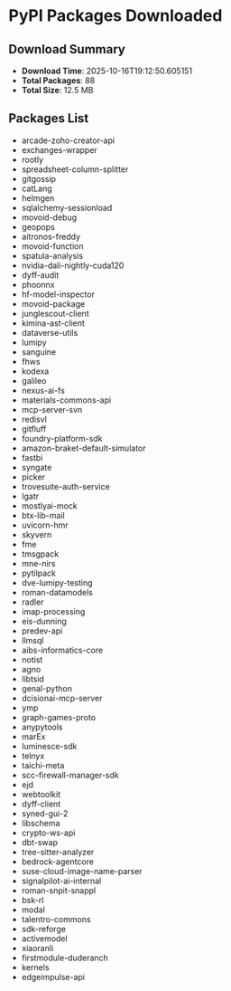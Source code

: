 # PyPI Packages Downloaded

## Download Summary
- **Download Time**: 2025-10-16T19:12:50.605151
- **Total Packages**: 88
- **Total Size**: 12.5 MB

## Packages List
- arcade-zoho-creator-api
- exchanges-wrapper
- rootly
- spreadsheet-column-splitter
- gitgossip
- catLang
- helmgen
- sqlalchemy-sessionload
- movoid-debug
- geopops
- aitronos-freddy
- movoid-function
- spatula-analysis
- nvidia-dali-nightly-cuda120
- dyff-audit
- phoonnx
- hf-model-inspector
- movoid-package
- junglescout-client
- kimina-ast-client
- dataverse-utils
- lumipy
- sanguine
- fhws
- kodexa
- galileo
- nexus-ai-fs
- materials-commons-api
- mcp-server-svn
- redisvl
- gitfluff
- foundry-platform-sdk
- amazon-braket-default-simulator
- fastbi
- syngate
- picker
- trovesuite-auth-service
- lgatr
- mostlyai-mock
- btx-lib-mail
- uvicorn-hmr
- skyvern
- fme
- tmsgpack
- mne-nirs
- pytilpack
- dve-lumipy-testing
- roman-datamodels
- radler
- imap-processing
- eis-dunning
- predev-api
- llmsql
- aibs-informatics-core
- notist
- agno
- libtsid
- genal-python
- dcisionai-mcp-server
- ymp
- graph-games-proto
- anypytools
- marEx
- luminesce-sdk
- telnyx
- taichi-meta
- scc-firewall-manager-sdk
- ejd
- webtoolkit
- dyff-client
- syned-gui-2
- libschema
- crypto-ws-api
- dbt-swap
- tree-sitter-analyzer
- bedrock-agentcore
- suse-cloud-image-name-parser
- signalpilot-ai-internal
- roman-snpit-snappl
- bsk-rl
- modal
- talentro-commons
- sdk-reforge
- activemodel
- xiaoranli
- firstmodule-duderanch
- kernels
- edgeimpulse-api
